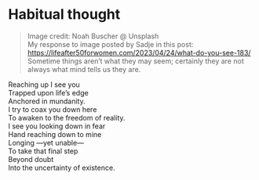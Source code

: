 # Habitual thought  
> Image credit: Noah Buscher @ Unsplash  
> My response to image posted by Sadje in this post: https://lifeafter50forwomen.com/2023/04/24/what-do-you-see-183/  
> Sometime things aren’t what they may seem; certainly they are not always what mind tells us they are.  

Reaching up I see you  
Trapped upon life’s edge  
Anchored in mundanity.  
I try to coax you down here  
To awaken to the freedom of reality.  
I see you looking down in fear  
Hand reaching down to mine  
Longing —yet unable—  
To take that final step  
Beyond doubt  
Into the uncertainty of existence.  
  
  
